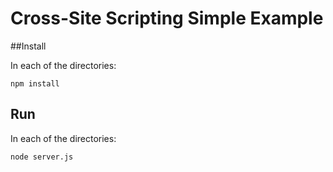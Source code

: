 # Cross-Site Scripting Simple Example

##Install

In each of the directories:
```
npm install
```

## Run
In each of the directories:
```
node server.js
```